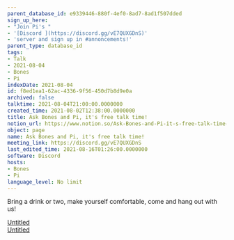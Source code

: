 ```yaml
---
parent_database_id: e9339446-880f-4ef0-8ad7-8ad1f507dded
sign_up_here:
- "Join Pi's "
- '[Discord ](https://discord.gg/vE7QUXGDnS)'
- 'server and sign up in #annoncements!'
parent_type: database_id
tags:
- Talk
- 2021-08-04
- Bones
- Pi
indexDate: 2021-08-04
id: f8ed1ea1-62ac-4336-9f56-450d7b8d9e0a
archived: false
talktime: 2021-08-04T21:00:00.0000000
created_time: 2021-08-02T12:38:00.0000000
title: Ask Bones and Pi, it's free talk time!
notion_url: https://www.notion.so/Ask-Bones-and-Pi-it-s-free-talk-time-f8ed1ea162ac43369f56450d7b8d9e0a
object: page
name: Ask Bones and Pi, it's free talk time!
meeting_link: https://discord.gg/vE7QUXGDnS
last_edited_time: 2021-08-16T01:26:00.0000000
software: Discord
hosts:
- Bones
- Pi
language_level: No limit
---
```


Bring a drink or two, make yourself comfortable, come and hang out with us!

[Untitled](https://www.notion.so/12c4a9e645d54aefa860b5f927a0b220)   
[Untitled](https://www.notion.so/482e61b02b9c4456b2b4fe86bb7544c6)   








